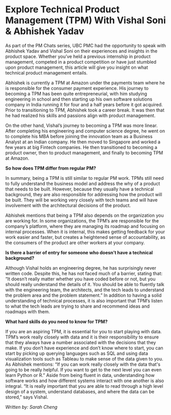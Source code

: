 # Explore Technical Product Management (TPM) With Vishal Soni & Abhishek Yadav

As part of the PM Chats series, UBC PMC had the opportunity to speak with Abhishek Yadav and Vishal Soni on their experiences and insights in the product space. Whether you’ve held a previous internship in product management, competed in a product competition or have just stumbled upon product management, this article will give you insight on what technical product management entails.

Abhishek is currently a TPM at Amazon under the payments team where he is responsible for the consumer payment experience. His journey to becoming a TPM has been quite entrepreneurial, with him studying engineering in school and then starting up his own software solutions company in India running it for four and a half years before it got acquired. Prior to transitioning to TPM, Abhishek took a career break. It was then that he had realized his skills and passions align with product management.

On the other hand, Vishal’s journey to becoming a TPM was more linear. After completing his engineering and computer science degree, he went on to complete his MBA before joining the innovation team as a Business Analyst at an Indian company. He then moved to Singapore and worked a few years at big Fintech companies. He then transitioned to becoming a product owner, then to product management, and finally to becoming TPM at Amazon.

<b> So how does TPM differ from regular PM? </b>

In summary, being a TPM is still similar to regular PM work. TPMs still need to fully understand the business model and address the why of a product that needs to be built. However, because they usually have a technical background, they are also responsible for addressing how the product will be built. They will be working very closely with tech teams and will have involvement with the architectural decisions of the product.

Abhishek mentions that being a TPM also depends on the organization you are working for. In some organizations, the TPM’s are responsible for the company’s platform, where they are managing its roadmap and focusing on internal processes. When it is internal, this makes getting feedback for your work easier and faster, but creates a heightened sense of accountability, as the consumers of the product are other workers at your company.

<b>Is there a barrier of entry for someone who doesn’t have a technical background? </b>

Although Vishal holds an engineering degree, he has surprisingly never written code. Despite this, he has not faced much of a barrier, stating that: “It doesn’t really matter whether you have coded before or not, but you should really understand the details of it. You should be able to fluently talk with the engineering team, the architects, and the tech leads to understand the problem area and the problem statement.” In addition to having a solid understanding of technical processes, it is also important that TPM’s listen to what the tech leads are trying to share and recommend ideas and roadmaps with them.

<b> What hard skills do you need to know for TPM? </b>

If you are an aspiring TPM, it is essential for you to start playing with data. TPM’s work really closely with data and it is their responsibility to ensure that they always have a number associated with the decisions that they make. If you don’t have experience and don’t know where to start, you can start by picking up querying languages such as SQL and using data visualization tools such as Tableau to make sense of the data given to you. As Abhishek mentions: “If you can work really closely with the data that's going to be really helpful. If you want to get to the next level you can even learn Python or R.” Aside from being fluent in data, understanding how software works and how different systems interact with one another is also integral. “It is really important that you are able to read through a high level design of a system, understand databases, and where the data can be stored,” says Vishal.

<i> Written by: Sarah Cheng </i>
